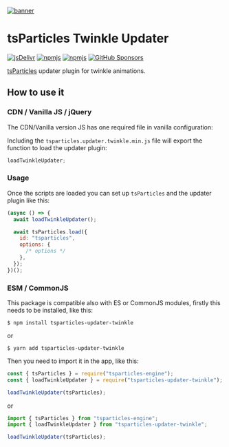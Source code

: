 [![banner](https://particles.js.org/images/banner2.png)](https://particles.js.org)

# tsParticles Twinkle Updater

[![jsDelivr](https://data.jsdelivr.com/v1/package/npm/tsparticles-updater-twinkle/badge)](https://www.jsdelivr.com/package/npm/tsparticles-updater-twinkle)
[![npmjs](https://badge.fury.io/js/tsparticles-updater-twinkle.svg)](https://www.npmjs.com/package/tsparticles-updater-twinkle)
[![npmjs](https://img.shields.io/npm/dt/tsparticles-updater-twinkle)](https://www.npmjs.com/package/tsparticles-updater-twinkle) [![GitHub Sponsors](https://img.shields.io/github/sponsors/matteobruni)](https://github.com/sponsors/matteobruni)

[tsParticles](https://github.com/matteobruni/tsparticles) updater plugin for twinkle animations.

## How to use it

### CDN / Vanilla JS / jQuery

The CDN/Vanilla version JS has one required file in vanilla configuration:

Including the `tsparticles.updater.twinkle.min.js` file will export the function to load the updater plugin:

```javascript
loadTwinkleUpdater;
```

### Usage

Once the scripts are loaded you can set up `tsParticles` and the updater plugin like this:

```javascript
(async () => {
  await loadTwinkleUpdater();

  await tsParticles.load({
    id: "tsparticles",
    options: {
      /* options */
    },
  });
})();
```

### ESM / CommonJS

This package is compatible also with ES or CommonJS modules, firstly this needs to be installed, like this:

```shell
$ npm install tsparticles-updater-twinkle
```

or

```shell
$ yarn add tsparticles-updater-twinkle
```

Then you need to import it in the app, like this:

```javascript
const { tsParticles } = require("tsparticles-engine");
const { loadTwinkleUpdater } = require("tsparticles-updater-twinkle");

loadTwinkleUpdater(tsParticles);
```

or

```javascript
import { tsParticles } from "tsparticles-engine";
import { loadTwinkleUpdater } from "tsparticles-updater-twinkle";

loadTwinkleUpdater(tsParticles);
```
